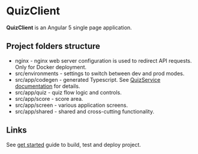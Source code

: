 # QuizClient
**QuizClient** is an Angular 5 single page application.

## Project folders structure
* nginx - nginx web server configuration is used to redirect API requests. Only for Docker deployment.
* src/environments - settings to switch between dev and prod modes.
* src/app/codegen - generated Typescript. See [QuizService documentation](../QuizService/README.md#code%20generation) for details.
* src/app/quiz - quiz flow logic and controls.
* src/app/score - score area.
* src/app/screen - various application screens.
* src/app/shared - shared and cross-cutting functionality.

## Links
See [get started](../../docs/get%20started.md) guide to build, test and deploy project.